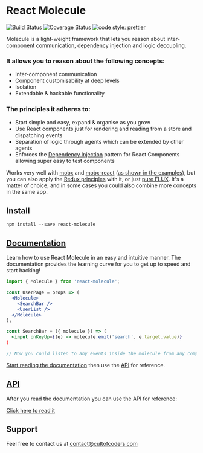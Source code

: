 # React Molecule

[![Build Status](https://travis-ci.org/cult-of-coders/react-molecule.svg?branch=master)](https://travis-ci.org/cult-of-coders/react-molecule)
[![Coverage Status](https://coveralls.io/repos/github/cult-of-coders/react-molecule/badge.svg?branch=master)](https://coveralls.io/github/cult-of-coders/react-molecule?branch=master)
[![code style: prettier](https://img.shields.io/badge/code_style-prettier-ff69b4.svg)](https://github.com/prettier/prettier)

Molecule is a light-weight framework that lets you reason about inter-component communication, dependency injection and logic decoupling.

### It allows you to reason about the following concepts:

- Inter-component communication
- Component customisability at deep levels
- Isolation
- Extendable & hackable functionality

### The principles it adheres to:

- Start simple and easy, expand & organise as you grow
- Use React components just for rendering and reading from a store and dispatching events
- Separation of logic through agents which can be extended by other agents
- Enforces the [Dependency Injection](https://en.wikipedia.org/wiki/Dependency_injection) pattern for React Components allowing super easy to test components

Works very well with [mobx](https://mobx.js.org/) and [mobx-react](https://github.com/mobxjs/mobx-react) ([as shown in the examples](./docs/EXAMPLES.md)), but you can also apply the [Redux principles](./docs/REDUX.md) with it, or just [pure FLUX](https://facebook.github.io/flux/docs/overview.html). It's a matter of choice, and in some cases you could also combine more concepts in the same app.

## Install

`npm install --save react-molecule`

## [Documentation](./docs/index.md)

Learn how to use React Molecule in an easy and intuitive manner. The documentation provides the learning curve for you to get up to speed and start hacking!

```jsx
import { Molecule } from 'react-molecule';

const UserPage = props => (
  <Molecule>
    <SearchBar />
    <UserList />
  </Molecule>
);

const SearchBar = ({ molecule }) => (
  <input onKeyUp={(e) => molecule.emit('search', e.target.value)}
)

// Now you could listen to any events inside the molecule from any components inside it
```

[Start reading the documentation](./docs/index.md) then use the [API](./docs/API.md) for reference.

## [API](./docs/API.md)

After you read the documentation you can use the API for reference:

[Click here to read it](./docs/API.md)

## Support

Feel free to contact us at contact@cultofcoders.com

